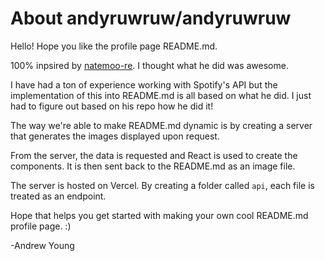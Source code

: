 # About andyruwruw/andyruwruw

Hello! Hope you like the profile page README.md.

100% inpsired by [natemoo-re](https://github.com/natemoo-re). I thought what he did was awesome.

I have had a ton of experience working with Spotify's API but the implementation of this into README.md is all based on what he did. I just had to figure out based on his repo how he did it!

The way we're able to make README.md dynamic is by creating a server that generates the images displayed upon request.

From the server, the data is requested and React is used to create the components. It is then sent back to the README.md as an image file.

The server is hosted on Vercel. By creating a folder called `api`, each file is treated as an endpoint.

Hope that helps you get started with making your own cool README.md profile page. :)

-Andrew Young

